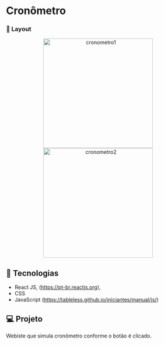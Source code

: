 # Cronômetro




###  📱 Layout


<p align="center">
  <img alt="cronometro1" src="https://ik.imagekit.io/aowlcgixdo/cronometro1_3IxjuPSke.png?updatedAt=1627499970521" width="300">
  
  <img alt="cronometro2" src="https://ik.imagekit.io/aowlcgixdo/cronometro2_Wb4Wnvsfml.png?updatedAt=1627499970487" width="300">
</p>

## 🚀 Tecnologias

- React JS, (https://pt-br.reactjs.org),
- CSS 
- JavaScript (https://tableless.github.io/iniciantes/manual/js/)


## 💻 Projeto

Webiste que simula cronômetro conforme o botão é clicado.
